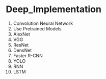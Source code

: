 # Deep_Implementation
1. Convolution Neural Network
2. Use Pretrained Models
3. AlexNet
4. VGG
5. ResNet
6. DensNet
7. Faster R-CNN
8. YOLO
9. RNN
10. LSTM
